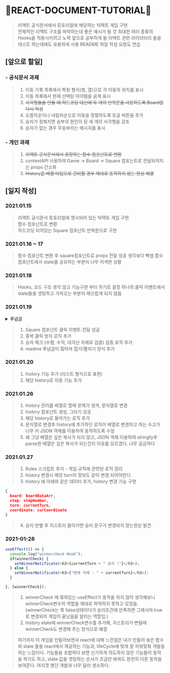 # 🖕REACT-DOCUMENT-TUTORIAL🖕
> 리액트 공식문서에서 튜토리얼에 해당하는 틱택토 게임 구현  
> 전체적인 리액트 구조를 파악하는데 좋은 예시가 될 것
> 최대한 여러 종류의 Hooks을 적용시키려고 노력
> 앞으로 공부하게 될 리액트 관련 라이브러리 들을 테스트 하는데에도 유용하게 사용
> README 파일 작성 요령도 연습
##  
  
  
## [앞으로 할일] 
### - 공식문서 과제
> 1. 이동 기록 목록에서 특정 형식(행, 열)으로 각 이동의 위치를 표시
> 2. 이동 목록에서 현재 선택된 아이템을 굵게 표시
> 3. ~~사각형들을 만들 때 하드코딩 대신에 두 개의 반복문을 사용하도록 Board를 다시 작성~~
> 4. 오름차순이나 내림차순으로 이동을 정렬하도록 토글 버튼을 추가
> 5. 승자가 정해지면 승부의 원인이 된 세 개의 사각형을 강조
> 6. 승자가 없는 경우 무승부라는 메시지를 표시  

### - 개인 과제
> 1. ~~리액트 공식문서에서 권장하는 함수 컴포넌트로 변환~~
> 2. contextAPI 사용하여 Game -> Board -> Square 컴포는트로 전달되어지는 props 간소화
> 3. ~~History를 배열 타입으로 관리할 경우 제대로 동작하지 않는 현상 해결~~
  


  
## [일지 작성]
### 2021.01.15  
> 리액트 공식문서 튜토리얼에 명시되어 있는 틱택토 게임 구현  
> 함수 컴포넌트로 변환  
> 하드코딩 되어있는 Square 컴포넌트 반복문으로 구현  
  
### 2021.01.16 ~ 17
> 함수 컴포넌트 변환 후 square컴포넌트로 props 전달 성공
> 생각보다 빡셈
> 함수 컴포넌트에서 state를 공유하는 부분이 너무 어색한 상황
  
### 2021.01.18
> Hooks, 코드 구조 생각 않고 기능구현 부터 하기로 결정
> 하나의 클릭 이벤트에서 state들을 셋팅하고 가져오는 부분이 매끄럽게 되지 않음

### 2021.01.19
<details>
<summary> 푸념글 </summary>
<div markdown="1">

> 망할 X O 번갈아서 나오게 하는게 왜 마음대로 안돼 setState가 비동기인가.. 물어볼 사람이 없네
```
let [currentTurn, setCurrentTurn] = useState("X");

const squareClick = (boardDataArr, x, y) => {
  (nextTurn === "X") ? setCurrentTurn("X") : setCurrentTurn("O");
  
  const copyBoardDataArr = boardDataArr.slice();
  copyBoardDataArr[x][y] = currentTurn;
  setBoardDataArr(copyBoardDataArr);
  
  setNextTurn((nextTurn === "X") ? "Y" : "X");
};
```
> 이 코드에서 squareClick 이벤트가 처음 실행될때 setCurrentTurn 적용이 안되는 현상
> setCurrentTurn을 사용하지 않고, nextTurn state 설정해주면서 바로 값을 넣어주면 정상 작동
> 하나의 이벤트에서 두개 state 설정이 안되는건가 ?...
```dotnetcli
let [currentTurn, setCurrentTurn] = useState("X");
  let [boardDataArr, setBoardDataArr] = useState(initBoard(3, 3));
  let [nextTurn, setNextTurn] = useState("O");  

  // 게임 컴포넌트가 처음 랜더링 될때 
  // 현재 Turn은 X 이고 다음 Turn은 O로 설정 하고 시작
  const squareClick = (boardDataArr, x, y) => {
  const copyBoardDataArr = boardDataArr.slice();
  copyBoardDataArr[x][y] = currentTurn;
  setBoardDataArr(copyBoardDataArr);  

  // 현재Turn에 nextTurn으로 셋팅 되어있던 차례를 적용
  setCurrentTurn(nextTurn);
  // nextTurn 변경
  setNextTurn((nextTurn === "X") ? "O" : "X");
};
```
> 그냥 로직이 잘못된거 였다.
> 주석에 설명한 순서에 맞게 setState 로직을 태워줘야 동작한다.
> 이런 이벤트성 함수를 만들때는 해당 이벤트가 해줘야하는 일을 먼저 처리하고
> 다음 플래그에 대한 작업을 해주는 순서로 해야하는게 맞는것 같다.
> 해당 이벤트가 실행되는 시점에서 setState를 하면 해당 이벤트가 종료되고 값이 적용되어 지는 느낌

</div>
</details>

> 1. Square 컴포넌트 클릭 이벤트 전달 성공
> 2. 중복 클릭 방지 로직 추가
> 3. 승자 체크 (수평, 수직, 대각선 차례로 검증) 검증 로직 추가
> 4. readme 푸념글이 많아져 접기/펼치기 양식 추가

### 2021.01.20

> 1. history 기능 추가 (리스트 형식으로 표현)
> 2. 해당 history로 이동 기능 추가


### 2021.01.26
> 1. history 관리를 배열로 할때 문제가 생겨, 문자열로 변경
> 2. history 컴포넌트 생성, 그리기 성공
> 3. 해당 history로 돌아가는 로직 추가
> 4. 문자열로 변경후 history에 추가하던 로직이 배열로 변경하고 하는 수고가 너무 커 JSON 객체를 이용하여 동작하도록 수정
> 5. 왜 그냥 배열은 깊은 복사가 되지 않고, JSON 객체 이용하여 stringfy후 parse한 배열은 깊은 복사가 되는건지 이유를 모르겠다. 너무 궁금하다

### 2021.01.27
> 1. Rules 스크립트 추가 - 게임 규칙에 관련된 로직 정리
> 2. history 변경시 해당 turn의 정보도 같이 변경 되어야한다.
> 3. history 에 아래와 같은 데이터 추가, history 변경 기능 구현
```json
{
  board: boardDataArr,
  step: stepNumber,
  turn: currentTurn,
  coordinate: curCoordinate
}
```
> 4. 승리 판별 후 히스토리 돌아가면 승리 문구가 변경되지 않는현상 발견

### 2021-01-28
```javascript
useEffect(() => {
  console.log("winnercheck Hook");
  if(winnerCheck) {
    setWinnerNotificate(<h3>{currentTurn + " 승리 !"}</h3>);
  } else {
    setWinnerNotificate(<h3>{"현재 차례 : " + currentTurn}</h3>);
  }

}, [winnerCheck]);
```
> 1. winnerCheck 에 묶여있는 useEffect가 동작을 하지 않아 생각해보니 winnerCheck변수의 역할을 제대로 파악하지 못하고 있었음.
>  (winnerCheck는 쭉 false상태이다가 승리조건에 만족하면 그제서야 true로 변경되어 게임이 끝났음을 알리는 역할임.)
> 2. history state에 winnerCheck변수를 추가해, 히스토리가 변될때 winnerCheck도 변경해 주는 방식으로 해결
>
> 여기까지 이 게임을 만들어보면서 react에 대해 느낀점은 내가 만들어 놓은 함수와 state 들을 react에서 제공하는 기능과, lifeCycle에 맞게 잘 끼워맞춰 개발을 하는 느낌이다. 기능들을 조합하다 보면 신기하게 의도하지 않은 기능들이 동작을 하기도 하고, state 값을 셋팅하는 순서가 조금만 바껴도 완전히 다른 동작을 보여준다. 여지껏 했던 개발과 너무 달라 생소하다.